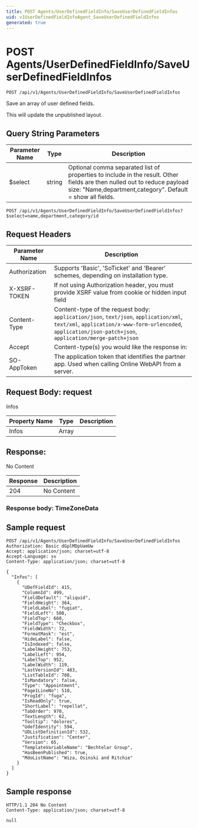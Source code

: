 ```yaml
---
title: POST Agents/UserDefinedFieldInfo/SaveUserDefinedFieldInfos
uid: v1UserDefinedFieldInfoAgent_SaveUserDefinedFieldInfos
generated: true
---
```


# POST Agents/UserDefinedFieldInfo/SaveUserDefinedFieldInfos

```http
POST /api/v1/Agents/UserDefinedFieldInfo/SaveUserDefinedFieldInfos
```

Save an array of user defined fields.


This will update the unpublished layout.






## Query String Parameters

| Parameter Name | Type |  Description |
|----------------|------|--------------|
| $select | string |  Optional comma separated list of properties to include in the result. Other fields are then nulled out to reduce payload size: "Name,department,category". Default = show all fields. |

```http
POST /api/v1/Agents/UserDefinedFieldInfo/SaveUserDefinedFieldInfos?$select=name,department,category/id
```


## Request Headers

| Parameter Name | Description |
|----------------|-------------|
| Authorization  | Supports 'Basic', 'SoTicket' and 'Bearer' schemes, depending on installation type. |
| X-XSRF-TOKEN   | If not using Authorization header, you must provide XSRF value from cookie or hidden input field |
| Content-Type | Content-type of the request body: `application/json`, `text/json`, `application/xml`, `text/xml`, `application/x-www-form-urlencoded`, `application/json-patch+json`, `application/merge-patch+json` |
| Accept         | Content-type(s) you would like the response in:  |
| SO-AppToken | The application token that identifies the partner app. Used when calling Online WebAPI from a server. |

## Request Body: request 

Infos 

| Property Name | Type |  Description |
|----------------|------|--------------|
| Infos | Array |  |

## Response:

No Content

| Response | Description |
|----------------|-------------|
| 204 | No Content |

### Response body: TimeZoneData


## Sample request

```http!
POST /api/v1/Agents/UserDefinedFieldInfo/SaveUserDefinedFieldInfos
Authorization: Basic dGplMDpUamUw
Accept: application/json; charset=utf-8
Accept-Language: sv
Content-Type: application/json; charset=utf-8

{
  "Infos": [
    {
      "UDefFieldId": 415,
      "ColumnId": 499,
      "FieldDefault": "aliquid",
      "FieldHeight": 364,
      "FieldLabel": "fugiat",
      "FieldLeft": 508,
      "FieldTop": 660,
      "FieldType": "Checkbox",
      "FieldWidth": 72,
      "FormatMask": "est",
      "HideLabel": false,
      "IsIndexed": false,
      "LabelHeight": 753,
      "LabelLeft": 954,
      "LabelTop": 952,
      "LabelWidth": 119,
      "LastVersionId": 483,
      "ListTableId": 708,
      "IsMandatory": false,
      "Type": "Appointment",
      "Page1LineNo": 510,
      "ProgId": "fuga",
      "IsReadOnly": true,
      "ShortLabel": "repellat",
      "TabOrder": 970,
      "TextLength": 62,
      "Tooltip": "dolores",
      "UdefIdentity": 594,
      "UDListDefinitionId": 532,
      "Justification": "Center",
      "Version": 65,
      "TemplateVariableName": "Bechtelar Group",
      "HasBeenPublished": true,
      "MdoListName": "Wiza, Osinski and Ritchie"
    }
  ]
}
```

## Sample response

```http_
HTTP/1.1 204 No Content
Content-Type: application/json; charset=utf-8

null
```